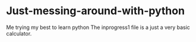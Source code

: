 # Just-messing-around-with-python
Me trying my best to learn python
The inprogress1 file is a just a very basic calculator.
